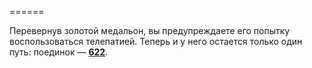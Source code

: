======

Перевернув золотой медальон, вы предупреждаете его попытку воспользоваться телепатией. Теперь и у него остается только один путь: поединок — [**622**](#n_622).

